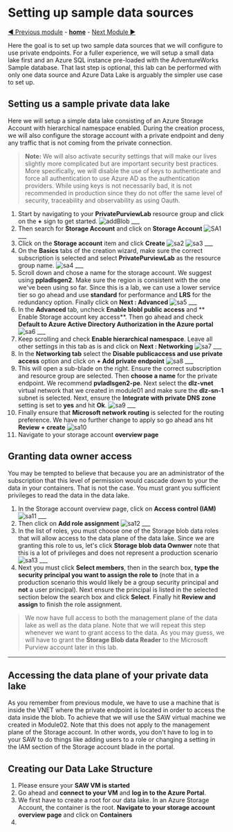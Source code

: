 # Setting up sample data sources

[:arrow_backward: Previous module](/modules/module02.md) - [**home**](/README.md) - [Next Module :arrow_forward:](/modules/module04.md)

Here the goal is to set up two sample data sources that we will configure to use private endpoints. For a fuller experience, we will setup a small data lake first and an Azure SQL instance pre-loaded with the AdventureWorks Sample database. That last step is optional, this lab can be performed with only one data source and Azure Data Lake is arguably the simpler use case to set up. 

## Setting us a sample private data lake

Here we will setup a simple data lake consisting of an Azure Storage Account with hierarchical namespace enabled. During the creation process, we will also configure the storage account with a private endpoint and deny any traffic that is not coming from the private connection. 

>**Note:** We will also activate security settings that will make our lives slightly more complicated but are important security best practices. More specifically, we will disable the use of keys to authenticate and force all authentication to use Azure AD as the authentication providers. While using keys is not necessarily bad, it is not recommended in production since they do not offer the same level of security, traceability and observability as using Oauth.

1. Start by navigating to your **PrivatePurviewLab** resource group and click on the **+** sign to get started. ![addBlob](/images/Module01_5.png) ___
1. Then search for **Storage Account** and click on **Storage Account** ![SA1](/images/module03/Module03_1.png) ___
1. Click on the **Storage account** item and click **Create** ![sa2](/images/module03/Module03_2.png) ![sa3](/images/module03/Module03_3.png) ___
1. On the **Basics** tabs of the creation wizard, make sure the correct subscription is selected and select **PrivatePurviewLab** as the resource group name. ![sa4](/images/module03/Module03_5.png) ___
1. Scroll down and chose a name for the storage account. We suggest using **ppladlsgen2**. Make sure the region is consistent with the one we've been using so far. Since this is a lab, we can use a lower service tier so go ahead and use **standard** for performance and **LRS** for the redundancy option. Finally click on **Next : Advanced** ![sa5](/images/module03/Module03_5.png) ___
1. In the **Advanced** tab, uncheck **Enable blobl public access** and ** Enable Storage account key access**. Then go ahead and check **Default to Azure Active Directory Authorization in the Azure portal** ![sa6](/images/module03/Module03_6.png) ___
1. Keep scrolling and check **Enable hierarchical namespace**. Leave all other settings in this tab as is and click on **Next : Networking** ![sa7](/images/module03/Module03_7.png) ___
1. In the **Networking tab** select the **Disable publicaccess and use private access** option and click on **+ Add private endpoint** ![sa8](/images/module03/Module03_8.png) ___
1. This will open a sub-blade on the right. Ensure the correct subscription and resource group are selected. Then **choose a name** for the private endpoint. We recommend **pvladlsgen2-pe**. Next select the **dlz-vnet** virtual network that we created in module01 and make sure the **dlz-sn-1** subnet is selected. Next, ensure the **Integrate with private DNS zone** setting is set to **yes** and hit **Ok**. ![sa9](/images/module03/Module03_9.png) ___
1. Finally ensure that **Microsoft network routing** is selected for the routing preference. We have no further change to apply so go ahead ans hit **Review + create** ![sa10](/images/module03/Module03_10.png)
1. Navigate to your storage account **overview page** 

## Granting data owner access

You may be tempted to believe that because you are an administrator of the subscription that this level of permission would cascade down to your the data in your containers. That is not the case. You must grant you sufficient privileges to read the data in the data lake. 

1. In the Storage account overview page, click on **Access control (IAM)** ![sa11](/images/module03/Module03_11.png) ___
1. Then click on **Add role assignment** ![sa12](/images/module03/Module03_12.png) ___
1. In the list of roles, you must choose one of the Storage blob data roles that will allow access to the data plane of the data lake. Since we are granting this role to us, let's click **Storage blob data Ownwer** note that this is a lot of privileges and does not represent a production scenario ![sa13](/images/module03/Module03_13.png) ___
1. Next you must click **Select members**, then in the search box, **type the security principal you want to assign the role to** (note that in a production scenario this would likely be a group security principal and **not** a user principal). Next ensure the principal is listed in the selected section below the search box and click **Select**. Finally hit **Review and assign** to finish the role assignment.

>We now have full access to both the management plane of the data lake as well as the data plane. Note that we will repeat this step whenever we want to grant access to the data. As you may guess, we will have to grant the **Storage Blob data Reader** to the Microsoft Purview account later in this lab.
___

## Accessing the data plane of your private data lake

As you remember from previous module, we have to use a machine that is inside the VNET where the private endpoint is located in order to access the data inside the blob. To achieve that we will use the SAW virtual machine we created in Module02. Note that this does not apply to the management plane of the Storage account. In other words, you don't have to log in to your SAW to do things like adding users to a role or changing a setting in the IAM section of the Storage account blade in the portal.

## Creating our Data Lake Structure

1. Please ensure your **SAW VM is started**
1. Go ahead and **connect to your VM** and **log in to the Azure Portal**.
1. We first have to create a root for our data lake. In an Azure Storage Account, the container is the root. **Navigate to your storage account overview page** and click on **Containers**
1. 